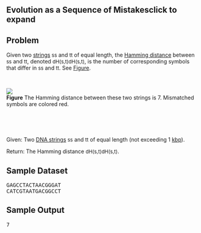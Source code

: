<h2>Evolution as a Sequence of Mistakesclick to expand</h2>
<h2>Problem</h2>
<p>Given two <a href="https://rosalind.info/glossary/string/" rel="tooltip">strings</a> <span data-mathml='<math xmlns="http://www.w3.org/1998/Math/MathML"><mi>s</mi></math>' style="display: inline; font-style: normal; font-weight: normal; line-height: normal; font-size: 13px; text-indent: 0px; text-align: left; text-transform: none; letter-spacing: normal; word-spacing: normal; overflow-wrap: normal; white-space: nowrap; float: none; direction: ltr; max-width: none; max-height: none; min-width: 0px; min-height: 0px; border: 0px; padding: 0px; margin: 0px; position: relative;" tabindex="0">ss</span> and <span data-mathml='<math xmlns="http://www.w3.org/1998/Math/MathML"><mi>t</mi></math>' style="display: inline; font-style: normal; font-weight: normal; line-height: normal; font-size: 13px; text-indent: 0px; text-align: left; text-transform: none; letter-spacing: normal; word-spacing: normal; overflow-wrap: normal; white-space: nowrap; float: none; direction: ltr; max-width: none; max-height: none; min-width: 0px; min-height: 0px; border: 0px; padding: 0px; margin: 0px; position: relative;" tabindex="0">tt</span> of equal length, the <a href="https://rosalind.info/glossary/hamming-distance/" rel="tooltip">Hamming distance</a> between <span data-mathml='<math xmlns="http://www.w3.org/1998/Math/MathML"><mi>s</mi></math>' style="display: inline; font-style: normal; font-weight: normal; line-height: normal; font-size: 13px; text-indent: 0px; text-align: left; text-transform: none; letter-spacing: normal; word-spacing: normal; overflow-wrap: normal; white-space: nowrap; float: none; direction: ltr; max-width: none; max-height: none; min-width: 0px; min-height: 0px; border: 0px; padding: 0px; margin: 0px; position: relative;" tabindex="0">ss</span> and <span data-mathml='<math xmlns="http://www.w3.org/1998/Math/MathML"><mi>t</mi></math>' style="display: inline; font-style: normal; font-weight: normal; line-height: normal; font-size: 13px; text-indent: 0px; text-align: left; text-transform: none; letter-spacing: normal; word-spacing: normal; overflow-wrap: normal; white-space: nowrap; float: none; direction: ltr; max-width: none; max-height: none; min-width: 0px; min-height: 0px; border: 0px; padding: 0px; margin: 0px; position: relative;" tabindex="0">tt</span>, denoted <span data-mathml='<math xmlns="http://www.w3.org/1998/Math/MathML"><msub><mi>d</mi><mrow><mrow><mi mathvariant="normal">H</mi></mrow></mrow></msub><mo stretchy="false">(</mo><mi>s</mi><mo>,</mo><mi>t</mi><mo stretchy="false">)</mo></math>' style="display: inline; font-style: normal; font-weight: normal; line-height: normal; font-size: 13px; text-indent: 0px; text-align: left; text-transform: none; letter-spacing: normal; word-spacing: normal; overflow-wrap: normal; white-space: nowrap; float: none; direction: ltr; max-width: none; max-height: none; min-width: 0px; min-height: 0px; border: 0px; padding: 0px; margin: 0px; position: relative;" tabindex="0">dH(s,t)dH(s,t)</span>, is the number of corresponding symbols that differ in <span data-mathml='<math xmlns="http://www.w3.org/1998/Math/MathML"><mi>s</mi></math>' style="display: inline; font-style: normal; font-weight: normal; line-height: normal; font-size: 13px; text-indent: 0px; text-align: left; text-transform: none; letter-spacing: normal; word-spacing: normal; overflow-wrap: normal; white-space: nowrap; float: none; direction: ltr; max-width: none; max-height: none; min-width: 0px; min-height: 0px; border: 0px; padding: 0px; margin: 0px; position: relative;" tabindex="0">ss</span> and <span data-mathml='<math xmlns="http://www.w3.org/1998/Math/MathML"><mi>t</mi></math>' style="display: inline; font-style: normal; font-weight: normal; line-height: normal; font-size: 13px; text-indent: 0px; text-align: left; text-transform: none; letter-spacing: normal; word-spacing: normal; overflow-wrap: normal; white-space: nowrap; float: none; direction: ltr; max-width: none; max-height: none; min-width: 0px; min-height: 0px; border: 0px; padding: 0px; margin: 0px; position: relative;" tabindex="0">tt</span>. See <a href="https://rosalind.info/media/problems/hamm/Hamming_distance.png" rel="lightbox[figures]">Figure</a>.</p>
<p><br></p>
<div><a href="https://rosalind.info/media/problems/hamm/Hamming_distance.png" rel="lightbox[figures]"><img src="https://rosalind.info/media/problems/hamm/Hamming_distance.png"></a>
    <div><strong>Figure</strong> The Hamming distance between these two strings is 7. Mismatched symbols are colored red.</div>
    <p><br></p>
    <p><br></p>
</div>
<p>Given: Two <a href="https://rosalind.info/glossary/dna-string/" rel="tooltip">DNA strings</a> <span data-mathml='<math xmlns="http://www.w3.org/1998/Math/MathML"><mi>s</mi></math>' style="display: inline; font-style: normal; font-weight: normal; line-height: normal; font-size: 13px; text-indent: 0px; text-align: left; text-transform: none; letter-spacing: normal; word-spacing: normal; overflow-wrap: normal; white-space: nowrap; float: none; direction: ltr; max-width: none; max-height: none; min-width: 0px; min-height: 0px; border: 0px; padding: 0px; margin: 0px; position: relative;" tabindex="0">ss</span> and <span data-mathml='<math xmlns="http://www.w3.org/1998/Math/MathML"><mi>t</mi></math>' style="display: inline; font-style: normal; font-weight: normal; line-height: normal; font-size: 13px; text-indent: 0px; text-align: left; text-transform: none; letter-spacing: normal; word-spacing: normal; overflow-wrap: normal; white-space: nowrap; float: none; direction: ltr; max-width: none; max-height: none; min-width: 0px; min-height: 0px; border: 0px; padding: 0px; margin: 0px; position: relative;" tabindex="0">tt</span> of equal length (not exceeding 1 <a href="https://rosalind.info/glossary/kbp/" rel="tooltip">kbp</a>).</p>
<p>Return: The Hamming distance <span data-mathml='<math xmlns="http://www.w3.org/1998/Math/MathML"><msub><mi>d</mi><mrow><mrow><mi mathvariant="normal">H</mi></mrow></mrow></msub><mo stretchy="false">(</mo><mi>s</mi><mo>,</mo><mi>t</mi><mo stretchy="false">)</mo></math>' style="display: inline; font-style: normal; font-weight: normal; line-height: normal; font-size: 13px; text-indent: 0px; text-align: left; text-transform: none; letter-spacing: normal; word-spacing: normal; overflow-wrap: normal; white-space: nowrap; float: none; direction: ltr; max-width: none; max-height: none; min-width: 0px; min-height: 0px; border: 0px; padding: 0px; margin: 0px; position: relative;" tabindex="0">dH(s,t)dH(s,t)</span>.</p>
<h2>Sample Dataset</h2>
<div>
    <pre>GAGCCTACTAACGGGAT
CATCGTAATGACGGCCT</pre>
</div>
<h2>Sample Output</h2>
<div>
    <pre>7</pre>
</div>
<p><br></p>
